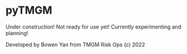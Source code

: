 # pyTMGM

Under construction! Not ready for use yet! Currently experimenting and planning!

Developed by Bowen Yan from TMGM Risk Ops (c) 2022
